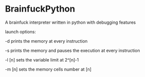 # BrainfuckPython
A brainfuck interpreter written in python with debugging features

launch options:

-d	    prints the memory at every instruction

-s	    prints the memory and pauses the execution at every instruction

-l [n]	sets the variable limit at 2^[n]-1

-m [n]	sets the memory cells number at [n]
